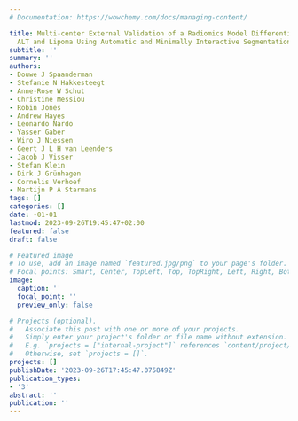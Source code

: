 ```yaml
---
# Documentation: https://wowchemy.com/docs/managing-content/

title: Multi-center External Validation of a Radiomics Model Differentiating Between
  ALT and Lipoma Using Automatic and Minimally Interactive Segmentation Methods
subtitle: ''
summary: ''
authors:
- Douwe J Spaanderman
- Stefanie N Hakkesteegt
- Anne-Rose W Schut
- Christine Messiou
- Robin Jones
- Andrew Hayes
- Leonardo Nardo
- Yasser Gaber
- Wiro J Niessen
- Geert J L H van Leenders
- Jacob J Visser
- Stefan Klein
- Dirk J Grünhagen
- Cornelis Verhoef
- Martijn P A Starmans
tags: []
categories: []
date: -01-01
lastmod: 2023-09-26T19:45:47+02:00
featured: false
draft: false

# Featured image
# To use, add an image named `featured.jpg/png` to your page's folder.
# Focal points: Smart, Center, TopLeft, Top, TopRight, Left, Right, BottomLeft, Bottom, BottomRight.
image:
  caption: ''
  focal_point: ''
  preview_only: false

# Projects (optional).
#   Associate this post with one or more of your projects.
#   Simply enter your project's folder or file name without extension.
#   E.g. `projects = ["internal-project"]` references `content/project/deep-learning/index.md`.
#   Otherwise, set `projects = []`.
projects: []
publishDate: '2023-09-26T17:45:47.075849Z'
publication_types:
- '3'
abstract: ''
publication: ''
---
```

